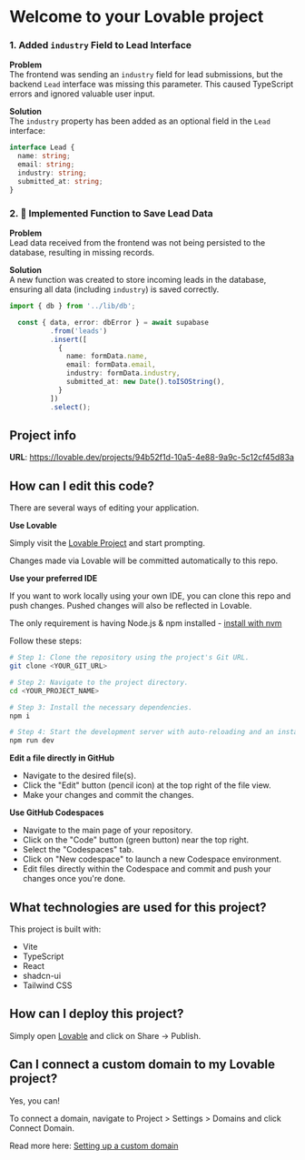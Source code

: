 # Welcome to your Lovable project

### 1. Added `industry` Field to Lead Interface

**Problem**  
The frontend was sending an `industry` field for lead submissions, but the backend `Lead` interface was missing this parameter. This caused TypeScript errors and ignored valuable user input.

**Solution**  
The `industry` property has been added as an optional field in the `Lead` interface:

```ts
interface Lead {
  name: string;
  email: string;
  industry: string;
  submitted_at: string;
}
```
### 2. 💾 Implemented Function to Save Lead Data

**Problem**  
Lead data received from the frontend was not being persisted to the database, resulting in missing records.

**Solution**  
A new function was created to store incoming leads in the database, ensuring all data (including `industry`) is saved correctly.

```ts
import { db } from '../lib/db';

  const { data, error: dbError } = await supabase
          .from('leads')
          .insert([
            {
              name: formData.name,
              email: formData.email,
              industry: formData.industry,
              submitted_at: new Date().toISOString(),
            }
          ])
          .select();
```

## Project info

**URL**: https://lovable.dev/projects/94b52f1d-10a5-4e88-9a9c-5c12cf45d83a

## How can I edit this code?

There are several ways of editing your application.

**Use Lovable**

Simply visit the [Lovable Project](https://lovable.dev/projects/94b52f1d-10a5-4e88-9a9c-5c12cf45d83a) and start prompting.

Changes made via Lovable will be committed automatically to this repo.

**Use your preferred IDE**

If you want to work locally using your own IDE, you can clone this repo and push changes. Pushed changes will also be reflected in Lovable.

The only requirement is having Node.js & npm installed - [install with nvm](https://github.com/nvm-sh/nvm#installing-and-updating)

Follow these steps:

```sh
# Step 1: Clone the repository using the project's Git URL.
git clone <YOUR_GIT_URL>

# Step 2: Navigate to the project directory.
cd <YOUR_PROJECT_NAME>

# Step 3: Install the necessary dependencies.
npm i

# Step 4: Start the development server with auto-reloading and an instant preview.
npm run dev
```

**Edit a file directly in GitHub**

- Navigate to the desired file(s).
- Click the "Edit" button (pencil icon) at the top right of the file view.
- Make your changes and commit the changes.

**Use GitHub Codespaces**

- Navigate to the main page of your repository.
- Click on the "Code" button (green button) near the top right.
- Select the "Codespaces" tab.
- Click on "New codespace" to launch a new Codespace environment.
- Edit files directly within the Codespace and commit and push your changes once you're done.

## What technologies are used for this project?

This project is built with:

- Vite
- TypeScript
- React
- shadcn-ui
- Tailwind CSS

## How can I deploy this project?

Simply open [Lovable](https://lovable.dev/projects/94b52f1d-10a5-4e88-9a9c-5c12cf45d83a) and click on Share -> Publish.

## Can I connect a custom domain to my Lovable project?

Yes, you can!

To connect a domain, navigate to Project > Settings > Domains and click Connect Domain.

Read more here: [Setting up a custom domain](https://docs.lovable.dev/tips-tricks/custom-domain#step-by-step-guide)
